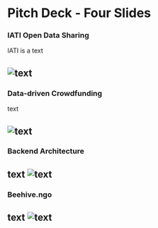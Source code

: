 # Pitch Deck - Four Slides
### IATI Open Data Sharing
IATI is a text

![text](https://github.com/BeehiveNGO/Auxiliary/blob/master/slide1c.png)
---
### Data-driven Crowdfunding
text

![text](https://github.com/BeehiveNGO/Auxiliary/blob/master/slide2c.png)
---
### Backend Architecture
text
![text](https://github.com/BeehiveNGO/Auxiliary/blob/master/slide3c.png)
---
### Beehive.ngo
text
![text](https://github.com/BeehiveNGO/Auxiliary/blob/master/slide4c.png)
---

